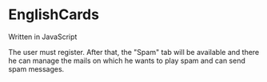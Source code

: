 # EnglishCards
Written in JavaScript

The user must register. After that, the "Spam" tab will be available and there he can manage the mails on which he wants to play spam and can send spam messages.
